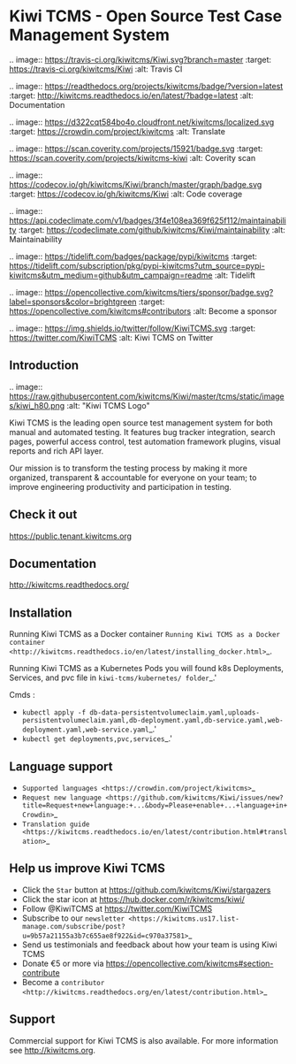 Kiwi TCMS - Open Source Test Case Management System
===================================================

.. image:: https://travis-ci.org/kiwitcms/Kiwi.svg?branch=master
    :target: https://travis-ci.org/kiwitcms/Kiwi
    :alt: Travis CI

.. image:: https://readthedocs.org/projects/kiwitcms/badge/?version=latest
    :target: http://kiwitcms.readthedocs.io/en/latest/?badge=latest
    :alt: Documentation

.. image:: https://d322cqt584bo4o.cloudfront.net/kiwitcms/localized.svg
   :target: https://crowdin.com/project/kiwitcms
   :alt: Translate

.. image:: https://scan.coverity.com/projects/15921/badge.svg
    :target: https://scan.coverity.com/projects/kiwitcms-kiwi
    :alt: Coverity scan

.. image:: https://codecov.io/gh/kiwitcms/Kiwi/branch/master/graph/badge.svg
    :target: https://codecov.io/gh/kiwitcms/Kiwi
    :alt: Code coverage

.. image:: https://api.codeclimate.com/v1/badges/3f4e108ea369f625f112/maintainability
   :target: https://codeclimate.com/github/kiwitcms/Kiwi/maintainability
   :alt: Maintainability

.. image:: https://tidelift.com/badges/package/pypi/kiwitcms
    :target: https://tidelift.com/subscription/pkg/pypi-kiwitcms?utm_source=pypi-kiwitcms&utm_medium=github&utm_campaign=readme
    :alt: Tidelift

.. image:: https://opencollective.com/kiwitcms/tiers/sponsor/badge.svg?label=sponsors&color=brightgreen
   :target: https://opencollective.com/kiwitcms#contributors
   :alt: Become a sponsor

.. image:: https://img.shields.io/twitter/follow/KiwiTCMS.svg
    :target: https://twitter.com/KiwiTCMS
    :alt: Kiwi TCMS on Twitter


Introduction
------------

.. image:: https://raw.githubusercontent.com/kiwitcms/Kiwi/master/tcms/static/images/kiwi_h80.png
   :alt: "Kiwi TCMS Logo"

Kiwi TCMS is the leading open source test management system for both manual and
automated testing. It features bug tracker integration, search pages,
powerful access control, test automation framework plugins, visual reports and
rich API layer.

Our mission is to transform the testing process by making it more organized,
transparent & accountable for everyone on your team; to improve engineering
productivity and participation in testing.


Check it out
------------

https://public.tenant.kiwitcms.org

Documentation
-------------

http://kiwitcms.readthedocs.org/


Installation
------------

Running Kiwi TCMS as a Docker container
`Running Kiwi TCMS as a Docker container <http://kiwitcms.readthedocs.io/en/latest/installing_docker.html>`_.

Running Kiwi TCMS as a Kubernetes Pods
you will found k8s Deployments, Services, and pvc file in `kiwi-tcms/kubernetes/ folder`_.'

Cmds : 
   - `kubectl apply -f db-data-persistentvolumeclaim.yaml,uploads-persistentvolumeclaim.yaml,db-deployment.yaml,db-service.yaml,web-deployment.yaml,web-service.yaml`_.'
   - `kubectl get deployments,pvc,services`_.'


Language support
----------------

- `Supported languages <https://crowdin.com/project/kiwitcms>`_
- `Request new language <https://github.com/kiwitcms/Kiwi/issues/new?title=Request+new+language:+...&body=Please+enable+...+language+in+Crowdin>`_
- `Translation guide <https://kiwitcms.readthedocs.io/en/latest/contribution.html#translation>`_


Help us improve Kiwi TCMS
-------------------------

- Click the `Star` button at https://github.com/kiwitcms/Kiwi/stargazers
- Click the star icon at https://hub.docker.com/r/kiwitcms/kiwi/
- Follow @KiwiTCMS at https://twitter.com/KiwiTCMS
- Subscribe to our
  `newsletter <https://kiwitcms.us17.list-manage.com/subscribe/post?u=9b57a21155a3b7c655ae8f922&id=c970a37581>`_
- Send us testimonials and feedback about how your team is using Kiwi TCMS
- Donate €5 or more via https://opencollective.com/kiwitcms#section-contribute
- Become a `contributor <http://kiwitcms.readthedocs.org/en/latest/contribution.html>`_


Support
-------

Commercial support for Kiwi TCMS is also available.
For more information see http://kiwitcms.org.
